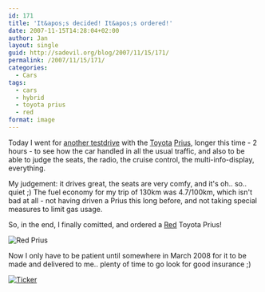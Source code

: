 ```yaml
---
id: 171
title: 'It&apos;s decided! It&apos;s ordered!'
date: 2007-11-15T14:28:04+02:00
author: Jan
layout: single
guid: http://sadevil.org/blog/2007/11/15/171/
permalink: /2007/11/15/171/
categories:
  - Cars
tags:
  - cars
  - hybrid
  - toyota prius
  - red
format: image
---
```

Today I went for [another testdrive](/2007/11/12/test-drive-with-toyota-prius/) with the [Toyota](http://www.toyota.be/) [Prius](http://nl.toyota.be/cars/new_cars/prius/index.aspx), longer this time - 2 hours - to see how the car handled in all the usual traffic, and also to be able to judge the seats, the radio, the cruise control, the multi-info-display, everything.

My judgement: it drives great, the seats are very comfy, and it's oh.. so.. quiet ;) The fuel economy for my trip of 130km was 4.7/100km, which isn't bad at all - not having driven a Prius this long before, and not taking special measures to limit gas usage.

So, in the end, I finally comitted, and ordered a [Red](http://nl.toyota.be/cars/new_cars/prius/color.aspx) Toyota Prius!

![Red Prius](/assets/images/2007/11/pri_03_cco_3q3_im.jpg "Toyota Prius - RED!")

Now I only have to be patient until somewhere in March 2008 for it to be made and delivered to me.. plenty of time to go look for good insurance ;)

[![Ticker][tickerimg]][tickerurl]

[tickerurl]: http://www.TickerFactory.com/
[tickerimg]: http://tickers.TickerFactory.com/ezt/d/4;10757;127/st/20080331/e/I+get+my+car%21/dt/6/k/18c7/blk-event.png
